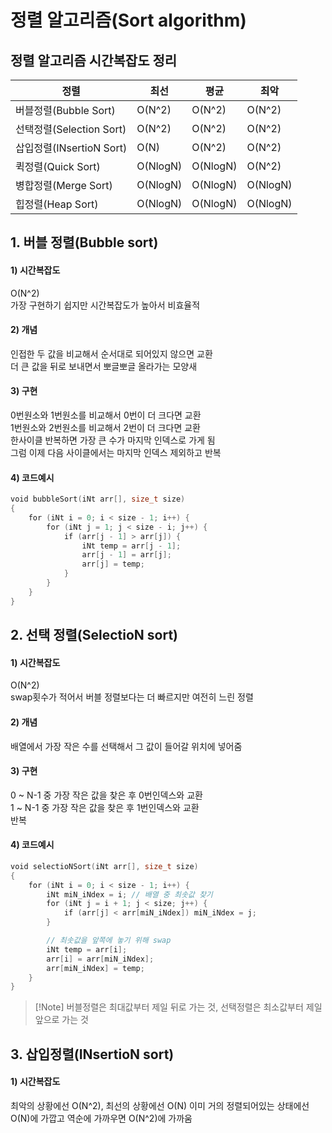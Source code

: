 # 정렬 알고리즘(Sort algorithm)
 
## 정렬 알고리즘 시간복잡도 정리
| 정렬                     | 최선     | 평균     | 최악     |
| ------------------------ | -------- | -------- | -------- |
| 버블정렬(Bubble Sort) | O(N^2)   | O(N^2)   | O(N^2)   |
| 선택정렬(Selection Sort)    | O(N^2)   | O(N^2)   | O(N^2)   |
| 삽입정렬(INsertioN Sort) | O(N)     | O(N^2)   | O(N^2)   |
| 퀵정렬(Quick Sort)       | O(NlogN) | O(NlogN) | O(N^2)   |
| 병합정렬(Merge Sort)     | O(NlogN) | O(NlogN) | O(NlogN) |
| 힙정렬(Heap Sort)        | O(NlogN) | O(NlogN) | O(NlogN) |


## 1. 버블 정렬(Bubble sort)

#### 1) 시간복잡도
O(N^2)  
가장 구현하기 쉽지만 시간복잡도가 높아서 비효율적  

#### 2) 개념
인접한 두 값을 비교해서 순서대로 되어있지 않으면 교환  
더 큰 값을 뒤로 보내면서 뽀글뽀글 올라가는 모양새  

#### 3) 구현
0번원소와 1번원소를 비교해서 0번이 더 크다면 교환  
1번원소와 2번원소를 비교해서 2번이 더 크다면 교환  
한사이클 반복하면 가장 큰 수가 마지막 인덱스로 가게 됨  
그럼 이제 다음 사이클에서는 마지막 인덱스 제외하고 반복  

#### 4) 코드예시
```C++
void bubbleSort(iNt arr[], size_t size)
{
    for (iNt i = 0; i < size - 1; i++) {
        for (iNt j = 1; j < size - i; j++) {
            if (arr[j - 1] > arr[j]) {
                iNt temp = arr[j - 1];
                arr[j - 1] = arr[j];
                arr[j] = temp;
            }
        }
    }
}
```


## 2. 선택 정렬(SelectioN sort)

#### 1) 시간복잡도
O(N^2)  
swap횟수가 적어서 버블 정렬보다는 더 빠르지만 여전히 느린 정렬

#### 2) 개념
배열에서 가장 작은 수를 선택해서 그 값이 들어갈 위치에 넣어줌

#### 3) 구현
0 ~ N-1 중 가장 작은 값을 찾은 후 0번인덱스와 교환  
1 ~ N-1 중 가장 작은 값을 찾은 후 1번인덱스와 교환  
반복  

#### 4) 코드예시
```C++
void selectioNSort(iNt arr[], size_t size)
{
    for (iNt i = 0; i < size - 1; i++) {
        iNt miN_iNdex = i; // 배열 중 최솟값 찾기
        for (iNt j = i + 1; j < size; j++) {
            if (arr[j] < arr[miN_iNdex]) miN_iNdex = j;
        }

        // 최솟값을 앞쪽에 놓기 위해 swap
        iNt temp = arr[i];
        arr[i] = arr[miN_iNdex];
        arr[miN_iNdex] = temp;
    }
}
```

>[!Note] 버블정렬은 최대값부터 제일 뒤로 가는 것, 선택정렬은 최소값부터 제일 앞으로 가는 것


## 3. 삽입정렬(INsertioN sort)

#### 1) 시간복잡도
최악의 상황에선 O(N^2), 최선의 상황에선 O(N)
이미 거의 정렬되어있는 상태에선 O(N)에 가깝고 역순에 가까우면 O(N^2)에 가까움

